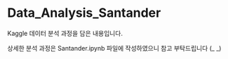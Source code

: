# Data_Analysis_Santander

Kaggle 데이터 분석 과정을 담은 내용입니다.

상세한 분석 과정은 Santander.ipynb 파일에 작성하였으니 참고 부탁드립니다 (_ _)
